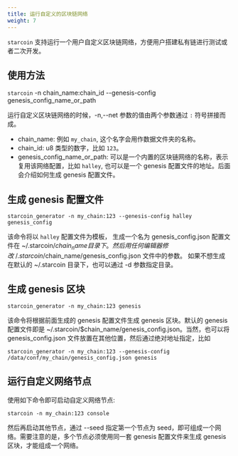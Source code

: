 ```yaml
---
title: 运行自定义的区块链网络
weight: 7
---
```


`starcoin` 支持运行一个用户自定义区块链网络，方便用户搭建私有链进行测试或者二次开发。

<!--more-->

## 使用方法

`starcoin` -n chain_name:chain_id --genesis-config genesis_config_name_or_path

运行自定义区块链网络的时候，-n,--net 参数的值由两个参数通过 `:` 符号拼接而成。

* chain_name: 例如 `my_chain`, 这个名字会用作数据文件夹的名称。
* chain_id: u8 类型的数字，比如 `123`。
* genesis_config_name_or_path: 可以是一个内置的区块链网络的名称，表示复用该网络配置，比如 `halley`, 也可以是一个 genesis 配置文件的地址。后面会介绍如何生成 genesis 配置文件。


## 生成 genesis 配置文件

```
starcoin_generator -n my_chain:123 --genesis-config halley genesis_config
```

该命令将以 `halley` 配置文件为模板， 生成一个名为 genesis_config.json 配置文件在 ~/.starcoin/$chain_name 目录下。然后用任何编辑器修改 ~/.starcoin/$chain_name/genesis_config.json 文件中的参数。
如果不想生成在默认的 ~/.starcoin 目录下，也可以通过 -d 参数指定目录。

## 生成 genesis 区块

```
starcoin_generator -n my_chain:123 genesis
```

该命令将根据前面生成的 genesis 配置文件生成 genesis 区块。默认的 genesis 配置文件即是 ~/.starcoin/$chain_name/genesis_config.json。当然，也可以将 genesis_config.json 文件放置在其他位置，然后通过绝对地址指定，比如 

```
starcoin_generator -n my_chain:123 --genesis-config /data/conf/my_chain/genesis_config.json genesis
```

## 运行自定义网络节点

使用如下命令即可启动自定义网络节点:

```
starcoin -n my_chain:123 console 
```

然后再启动其他节点，通过 --seed 指定第一个节点为 seed，即可组成一个网络。需要注意的是，多个节点必须使用同一套 genesis 配置文件来生成 genesis 区块，才能组成一个网络。
